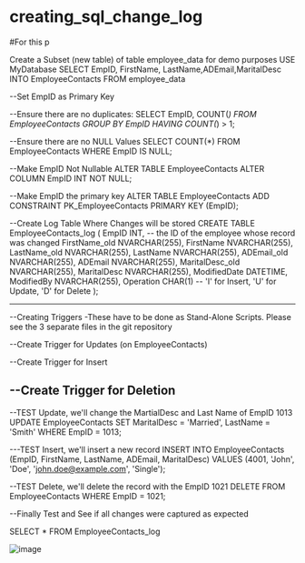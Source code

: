 # creating_sql_change_log

#For this p

Create a Subset (new table) of table employee_data for demo purposes
USE MyDatabase
SELECT EmpID, FirstName, LastName,ADEmail,MaritalDesc
INTO EmployeeContacts
FROM employee_data

--Set EmpID as Primary Key

--Ensure there are no duplicates:
SELECT EmpID, COUNT(*)
FROM EmployeeContacts
GROUP BY EmpID
HAVING COUNT(*) > 1;

--Ensure there are no NULL Values
SELECT COUNT(*)
FROM EmployeeContacts
WHERE EmpID IS NULL;

--Make EmpID Not Nullable
ALTER TABLE EmployeeContacts
ALTER COLUMN EmpID INT NOT NULL;

--Make EmpID the primary key
ALTER TABLE EmployeeContacts
ADD CONSTRAINT PK_EmployeeContacts PRIMARY KEY (EmpID);

--Create Log Table Where Changes will be stored
CREATE TABLE EmployeeContacts_log (
    EmpID INT, -- the ID of the employee whose record was changed
    FirstName_old NVARCHAR(255),
    FirstName NVARCHAR(255),
    LastName_old NVARCHAR(255),
    LastName NVARCHAR(255),
    ADEmail_old NVARCHAR(255),
    ADEmail NVARCHAR(255),
    MaritalDesc_old NVARCHAR(255),
    MaritalDesc NVARCHAR(255),
    ModifiedDate DATETIME,
    ModifiedBy NVARCHAR(255),
    Operation CHAR(1) -- 'I' for Insert, 'U' for Update, 'D' for Delete
);

 ------------------------------------------------------ 
--Creating Triggers -These have to be done as Stand-Alone Scripts. Please see the 3 separate files in the git repository

--Create Trigger for Updates (on EmployeeContacts)

--Create Trigger for Insert

--Create Trigger for Deletion
--------------------------------------------------------------
--TEST Update, we'll change the MartialDesc and Last Name of EmpID 1013
UPDATE EmployeeContacts
SET MaritalDesc = 'Married', LastName = 'Smith'
WHERE EmpID = 1013;

---TEST Insert, we'll insert a new record
INSERT INTO EmployeeContacts (EmpID, FirstName, LastName, ADEmail, MaritalDesc)
VALUES (4001, 'John', 'Doe', 'john.doe@example.com', 'Single');

--TEST Delete, we'll delete the record with the EmpID 1021
DELETE FROM EmployeeContacts
WHERE EmpID = 1021;

--Finally Test and See if all changes were captured as expected

SELECT * FROM EmployeeContacts_log

![image](https://github.com/Databatesbln/creating_sql_change_log/assets/73246189/b85e01e3-8ba9-4a53-9980-f16cc6f37e79)





